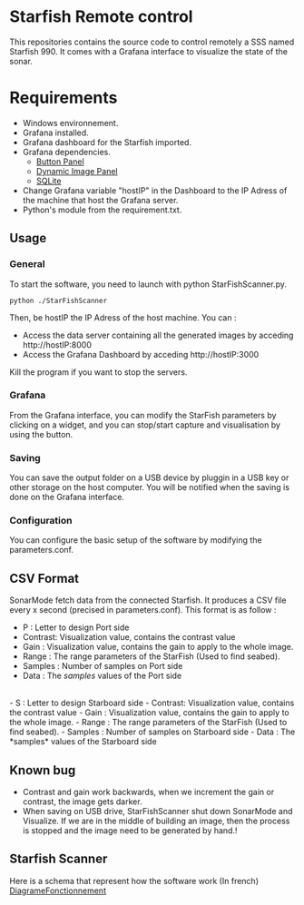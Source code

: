 # Starfish Remote control

This repositories contains the source code to control remotely a SSS named Starfish 990. It comes with a Grafana interface to visualize the state of the sonar.


# Requirements

 - Windows environnement.
 - Grafana installed.
 - Grafana dashboard for the Starfish imported.
 - Grafana dependencies.
	 -   [Button Panel](https://github.com/cloudspout/cloudspout-button-panel) 
	 -   [Dynamic Image Panel](https://github.com/Dalvany/dalvany-image-panel)
	 - [SQLite](https://github.com/fr-ser/grafana-sqlite-datasource) 
 - Change Grafana variable "hostIP" in the Dashboard to the IP Adress of the machine that host the Grafana server.
 - Python's module from the requirement.txt.

## Usage

### General

To start the software, you need to launch with python StarFishScanner.py. 

    python ./StarFishScanner

Then, be hostIP the IP Adress of the host machine. You can :

 - Access the data server containing all the generated images by acceding http://hostIP:8000
 - Access the Grafana Dashboard by acceding http://hostIP:3000

Kill the program if you want to stop the servers.

### Grafana

From the Grafana interface, you can modify the StarFish parameters by clicking on a widget, and you can stop/start capture and visualisation by using the button.

### Saving

You can save the output folder on a USB device by pluggin in a USB key or other storage on the host computer. You will be notified when the saving is done on the Grafana interface.

### Configuration

You can configure the basic setup of the software by modifying the parameters.conf.

## CSV Format

SonarMode fetch data from the connected Starfish. It produces a CSV file every x second (precised in parameters.conf). This format is as follow :
-   P : Letter to design Port side
-   Contrast: Visualization value, contains the contrast value
-   Gain : Visualization value, contains the gain to apply to the whole image.
-   Range : The range parameters of the StarFish (Used to find seabed).
-   Samples : Number of samples on Port side
-   Data : The *samples* values of the Port side
<br>
-   S : Letter to design Starboard side
-   Contrast: Visualization value, contains the contrast value
-   Gain : Visualization value, contains the gain to apply to the whole image.
-   Range : The range parameters of the StarFish (Used to find seabed).
-   Samples : Number of samples on Starboard side
-   Data : The *samples* values of the Starboard side
 
 ## Known bug
- Contrast and gain work backwards, when we increment the gain or contrast, the image gets darker.
- When saving on USB drive, StarFishScanner shut down SonarMode and Visualize. If we are in the middle of building an image, then the process is stopped and the image need to be generated by hand.!


## Starfish Scanner

Here is a schema that represent how the software work (In french)
[DiagrameFonctionnement](https://user-images.githubusercontent.com/62405524/171411200-d506aaa3-1e42-44a2-ba1b-d59a2b29e480.png)
